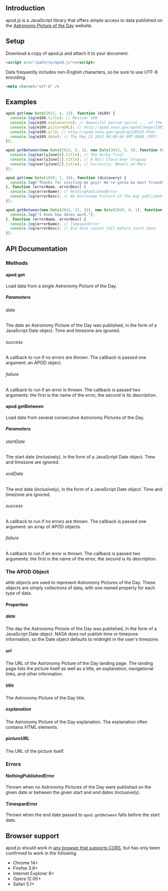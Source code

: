 ## Introduction

apod.js is a JavaScript library that offers simple access to data published on the [Astronomy Picture of the Day](http://apod.nasa.gov/apod/archivepix.html) website.

## Setup

Download a copy of apod.js and attach it to your document.

```html
<script src="/path/to/apod.js"></script>
```

Data frequently includes non-English characters, so be sure to use UTF-8 encoding.

```html
<meta charset="utf-8" />
```

## Examples

```javascript
apod.get(new Date(2013, 4, 23), function (m109) {
  console.log(m109.title); // Messier 109
  console.log(m109.explanation); // Beautiful barred spiral ... of the larger M109.
  console.log(m109.pictureURL); // http://apod.nasa.gov/apod/image/1305/m109franke2400.jpg
  console.log(m109.url); // http://apod.nasa.gov/apod/ap130523.html
  console.log(m109.date); // Thu May 23 2013 00:00:00 GMT-0800 (PDT)
});

apod.getBetween(new Date(2013, 5, 1), new Date(2013, 5, 3), function (earlyJune) {
  console.log(earlyJune[0].title); // The Milky Trail
  console.log(earlyJune[1].title); // A Roll Cloud Over Uruguay
  console.log(earlyJune[2].title); // Curiosity: Wheels on Mars
});

apod.get(new Date(1930, 1, 18), function (discovery) {
  console.log("Thanks for inviting me guys! We're gonna be best friends forever!");
}, function (errorName, errorDesc) {
  console.log(errorName); // NothingPublishedError
  console.log(errorDesc); // No Astronomy Picture of the Day published on specified date.
});

apod.getBetween(new Date(2012, 11, 31), new Date(2010, 0, 1), function (recentYears) {
  console.log("I know how dates work.");
}, function (errorName, errorDesc) {
  console.log(errorName); // TimespanError
  console.log(errorDesc); // End date cannot fall before start date.
});
```

## API Documentation

### Methods

#### apod.get

Load data from a single Astronomy Picture of the Day.

##### Parameters

###### date

The date an Astronomy Picture of the Day was published, in the form of a JavaScript Date object. Time and timezone are ignored.

###### success

A callback to run if no errors are thrown. The callback is passed one argument: an APOD object.

###### failure

A callback to run if an error is thrown. The callback is passed two arguments: the first is the name of the error, the second is its description.

#### apod.getBetween

Load data from several consecutive Astronomy Pictures of the Day.

##### Parameters

###### startDate

The start date (inclusively), in the form of a JavaScript Date object. Time and timezone are ignored.

###### endDate

The end date (inclusively), in the form of a JavaScript Date object. Time and timezone are ignored.

###### success

A callback to run if no errors are thrown. The callback is passed one argument: an array of APOD objects.

###### failure

A callback to run if an error is thrown. The callback is passed two arguments: the first is the name of the error, the second is its description.

### The APOD Object

`APOD` objects are used to represent Astronomy Pictures of the Day. These objects are simply collections of data, with one named property for each type of data.

#### Properties

##### date

The day the Astronomy Picture of the Day was published, in the form of a JavaScript Date object. NASA does not publish time or timezone information, so the Date object defaults to midnight in the user's timezone.

##### url

The URL of the Astronomy Picture of the Day landing page. The landing page lists the picture itself as well as a title, an explanation, navigational links, and other information.

##### title

The Astronomy Picture of the Day title.

##### explanation

The Astronomy Picture of the Day explanation. The explanation often contains HTML elements.

##### pictureURL

The URL of the picture itself.

### Errors

#### NothingPublishedError

Thrown when no Astronomy Pictures of the Day were published on the given date or between the given start and end dates (inclusively).

#### TimespanError

Thrown when the end date passed to `apod.getBetween` falls before the start date.

## Browser support

apod.js should work in [any browser that supports CORS](http://caniuse.com/cors), but has only been confirmed to work in the following.

* Chrome 14+
* Firefox 3.6+
* Internet Explorer 8+
* Opera 12.00+
* Safari 5.1+
